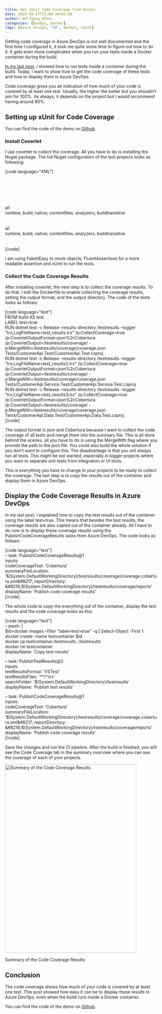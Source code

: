 ```yaml
---
title: Get xUnit Code Coverage from Docker
date: 2020-09-27T13:00:34+02:00
author: Wolfgang Ofner
categories: [DevOps, Docker]
tags: [Azure Devops, 'C#', docker, xUnit]
---
```

Getting code coverage in Azure DevOps is not well documented and the first time I configured it, it took me quite some time to figure out how to do it. It gets even more complicated when you run your tests inside a Docker container during the build.

<a href="https://www.programmingwithwolfgang.com/run-tests-inside-docker-during-ci/" target="_blank" rel="noopener noreferrer">In my last post</a>, I showed how to run tests inside a container during the build. Today, I want to show how to get the code coverage of these tests and how to display them in Azure DevOps.

Code coverage gives you an indication of how much of your code is covered by at least one test. Usually, the higher the better but you shouldn&#8217;t aim for 100%. As always, it depends on the project but I would recommend having around 80%.

## Setting up xUnit for Code Coverage

You can find the code of the demo on <a href="https://github.com/WolfgangOfner/.NetCoreMicroserviceCiCdAks/tree/CodeCoverage" target="_blank" rel="noopener noreferrer">Github</a>.

### Install Coverlet

I use coverlet to collect the coverage. All you have to do is installing the Nuget package. The full Nuget configuration of the test projects looks as following:

[code language=&#8221;XML&#8221;]  
<ItemGroup>  
<PackageReference Include="FakeItEasy" Version="6.2.1" />  
<PackageReference Include="FluentAssertions" Version="5.10.3" />  
<PackageReference Include="Microsoft.NET.Test.Sdk" Version="16.6.1" />  
<PackageReference Include="xunit" Version="2.4.1" />  
<PackageReference Include="xunit.runner.visualstudio" Version="2.4.2">  
<PrivateAssets>all</PrivateAssets>  
<IncludeAssets>runtime; build; native; contentfiles; analyzers; buildtransitive</IncludeAssets>  
</PackageReference>  
<PackageReference Include="coverlet.msbuild" Version="2.9.0">  
<PrivateAssets>all</PrivateAssets>  
<IncludeAssets>runtime; build; native; contentfiles; analyzers; buildtransitive</IncludeAssets>  
</PackageReference>  
</ItemGroup>  
[/code]

I am using FakeItEasy to mock objects, FluentAssertions for a more readable assertion and xUnit to run the tests.

### Collect the Code Coverage Results

After installing coverlet, the next step is to collect the coverage results. To do that, I edit the Dockerfile to enable collecting the coverage results, setting the output format, and the output directory. The code of the tests looks as follows:

[code language=&#8221;text&#8221;]  
FROM build AS test  
LABEL test=true  
RUN dotnet test -c Release &#8211;results-directory /testresults &#8211;logger "trx;LogFileName=test_results.trx" /p:CollectCoverage=true /p:CoverletOutputFormat=json%2cCobertura /p:CoverletOutput=/testresults/coverage/ -p:MergeWith=/testresults/coverage/coverage.json Tests/CustomerApi.Test/CustomerApi.Test.csproj  
RUN dotnet test -c Release &#8211;results-directory /testresults &#8211;logger "trx;LogFileName=test_results2.trx" /p:CollectCoverage=true /p:CoverletOutputFormat=json%2cCobertura /p:CoverletOutput=/testresults/coverage/ -p:MergeWith=/testresults/coverage/coverage.json Tests/CustomerApi.Service.Test/CustomerApi.Service.Test.csproj  
RUN dotnet test -c Release &#8211;results-directory /testresults &#8211;logger "trx;LogFileName=test_results3.trx" /p:CollectCoverage=true /p:CoverletOutputFormat=json%2cCobertura /p:CoverletOutput=/testresults/coverage/ -p:MergeWith=/testresults/coverage/coverage.json Tests/CustomerApi.Data.Test/CustomerApi.Data.Test.csproj  
[/code]

The output format is json and Cobertura because I want to collect the code coverage of all tests and merge them into the summary file. This is all done behind the scenes, all you have to do is using the MergeWith flag where you provide the path to the json file. You could also build the whole solution if you don&#8217;t want to configure this. The disadvantage is that you will always run all tests. This might be not wanted, especially in bigger projects where you want to separate unit tests from integration or UI tests.

This is everything you have to change in your projects to be ready to collect the coverage. The last step is to copy the results out of the container and display them in Azure DevOps.

## Display the Code Coverage Results in Azure DevOps

In my last post, I explained how to copy the test results out of the container using the label test=true. This means that besides the test results, the coverage results are also copied out of the container already. All I have to do now is to display these coverage results using the PublishCodeCoverageResults tasks from Azure DevOps. The code looks as follows:

[code language=&#8221;text&#8221;]  
&#8211; task: PublishCodeCoverageResults@1  
inputs:  
codeCoverageTool: &#8216;Cobertura&#8217;  
summaryFileLocation: &#8216;$(System.DefaultWorkingDirectory)/testresults/coverage/coverage.cobertura.xml&#8217;  
reportDirectory: &#8216;$(System.DefaultWorkingDirectory)/testresults/coverage/reports&#8217;  
displayName: &#8216;Publish code coverage results&#8217;  
[/code]

The whole code to copy the everything out of the container, display the test results and the code coverage looks as this:

[code language=&#8221;text&#8221;]  
&#8211; pwsh: |  
$id=docker images &#8211;filter "label=test=true" -q | Select-Object -First 1  
docker create &#8211;name testcontainer $id  
docker cp testcontainer:/testresults ./testresults  
docker rm testcontainer  
displayName: &#8216;Copy test results&#8217;

&#8211; task: PublishTestResults@2  
inputs:  
testResultsFormat: &#8216;VSTest&#8217;  
testResultsFiles: &#8216;*\*/\*.trx&#8217;  
searchFolder: &#8216;$(System.DefaultWorkingDirectory)/testresults&#8217;  
displayName: &#8216;Publish test results&#8217;

&#8211; task: PublishCodeCoverageResults@1  
inputs:  
codeCoverageTool: &#8216;Cobertura&#8217;  
summaryFileLocation: &#8216;$(System.DefaultWorkingDirectory)/testresults/coverage/coverage.cobertura.xml&#8217;  
reportDirectory: &#8216;$(System.DefaultWorkingDirectory)/testresults/coverage/reports&#8217;  
displayName: &#8216;Publish code coverage results&#8217;  
[/code]

Save the changes and run the CI pipeline. After the build is finished, you will see the Code Coverage tab in the summary overview where you can see the coverage of each of your projects.

<div id="attachment_2396" style="width: 444px" class="wp-caption aligncenter">
  <a href="/wp-content/uploads/2020/09/Summary-of-the-Code-Coverage-Results.jpg"><img aria-describedby="caption-attachment-2396" loading="lazy" class="size-full wp-image-2396" src="/wp-content/uploads/2020/09/Summary-of-the-Code-Coverage-Results.jpg" alt="Summary of the Code Coverage Results" width="434" height="620" /></a>
  
  <p id="caption-attachment-2396" class="wp-caption-text">
    Summary of the Code Coverage Results
  </p>
</div>

## Conclusion

The code coverage shows how much of your code is covered by at least one test. This post showed how easy it can be to display these results in Azure DevOps, even when the build runs inside a Docker container.

You can find the code of the demo on <a href="https://github.com/WolfgangOfner/.NetCoreMicroserviceCiCdAks/tree/CodeCoverage" target="_blank" rel="noopener noreferrer">Github</a>.